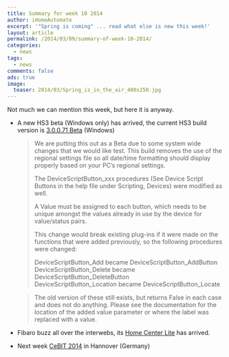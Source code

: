 ```yaml
---
title: Summary for week 10 2014
author: iHomeAutomate
excerpt: '"Spring is coming" ... read what else is new this week!'
layout: article
permalink: /2014/03/09/summary-of-week-10-2014/
categories:
  - news
tags:
  - news
comments: false
ads: true
image:
  teaser: 2014/03/Spring_is_in_the_air_400x250.jpg
---
```

Not much we can mention this week, but here it is anyway.

  * A new HS3 beta (Windows only) has arrived, the current HS3 build version is <a href="http://board.homeseer.com/showthread.php?t=166449" target="_blank">3.0.0.71 Beta</a> (Windows)
    
    > We are putting this out as a Beta due to some system wide changes that we would like test. This build removes the use of the regional settings file so all date/time formatting should display properly based on your PC&#8217;s regional settings.
    > 
    > The DeviceScriptButton_xxx procedures (See Device Script Buttons in the help file under Scripting, Devices) were modified as well.
    > 
    > A Value must be assigned to each button, which needs to be unique amongst the values already in use by the device for value/status pairs.
    > 
    > This change would break existing plug-ins if it were made on the functions that were added previously, so the following procedures were changed:
    > 
    > DeviceScriptButton\_Add became DeviceScriptButton\_AddButton  
    > DeviceScriptButton\_Delete became DeviceScriptButton\_DeleteButton  
    > DeviceScriptButton\_Location became DeviceScriptButton\_Locate
    
    > The old version of these still exists, but returns False in each case and does not do anything. Please see the documentation for the location of the added value parameter or where the label was replaced with a value.
    
  * Fibaro buzz all over the interwebs, its <a href="http://www.ihomeautomate.eu/2014/03/03/fibaro-home-center-lite/" target="_blank">Home Center Lite</a> has arrived.
    
  * Next week <a href="http://www.ihomeautomate.eu/2014/03/08/z-wave-cebit-2014/" target="_blank">CeBIT 2014</a> in Hannover (Germany)
